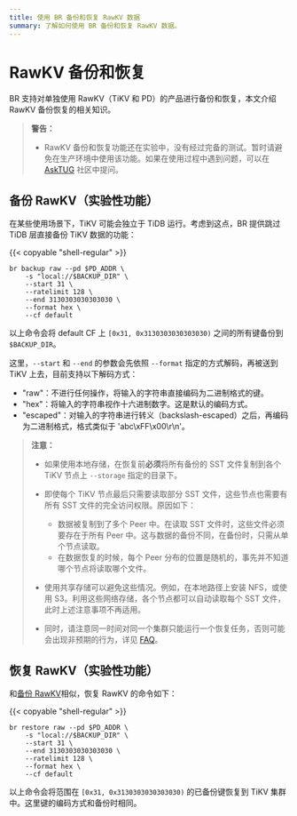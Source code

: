 ```yaml
---
title: 使用 BR 备份和恢复 RawKV 数据
summary: 了解如何使用 BR 备份和恢复 RawKV 数据。
---
```


# RawKV 备份和恢复

BR 支持对单独使用 RawKV（TiKV 和 PD）的产品进行备份和恢复，本文介绍 RawKV 备份恢复的相关知识。

> **警告：**
>
> - RawKV 备份和恢复功能还在实验中，没有经过完备的测试。暂时请避免在生产环境中使用该功能。如果在使用过程中遇到问题，可以在 [AskTUG](https://asktug.com/) 社区中提问。

## 备份 RawKV（实验性功能）

在某些使用场景下，TiKV 可能会独立于 TiDB 运行。考虑到这点，BR 提供跳过 TiDB 层直接备份 TiKV 数据的功能：

{{< copyable "shell-regular" >}}

```shell
br backup raw --pd $PD_ADDR \
    -s "local://$BACKUP_DIR" \
    --start 31 \
    --ratelimit 128 \
    --end 3130303030303030 \
    --format hex \
    --cf default
```

以上命令会将 default CF 上 `[0x31, 0x3130303030303030)` 之间的所有键备份到 `$BACKUP_DIR`。

这里，`--start` 和 `--end` 的参数会先依照 `--format` 指定的方式解码，再被送到 TiKV 上去，目前支持以下解码方式：

- "raw"：不进行任何操作，将输入的字符串直接编码为二进制格式的键。
- "hex"：将输入的字符串视作十六进制数字。这是默认的编码方式。
- "escaped"：对输入的字符串进行转义（backslash-escaped）之后，再编码为二进制格式，格式类似于 'abc\xFF\x00\r\n'。

> **注意：**
>
> - 如果使用本地存储，在恢复前**必须**将所有备份的 SST 文件复制到各个 TiKV 节点上 `--storage` 指定的目录下。
>
> - 即使每个 TiKV 节点最后只需要读取部分 SST 文件，这些节点也需要有所有 SST 文件的完全访问权限。原因如下：
>
>   - 数据被复制到了多个 Peer 中。在读取 SST 文件时，这些文件必须要存在于所有 Peer 中。这与数据的备份不同，在备份时，只需从单个节点读取。
>   - 在数据恢复的时候，每个 Peer 分布的位置是随机的，事先并不知道哪个节点将读取哪个文件。
>
> - 使用共享存储可以避免这些情况。例如，在本地路径上安装 NFS，或使用 S3。利用这些网络存储，各个节点都可以自动读取每个 SST 文件，此时上述注意事项不再适用。
>
> - 同时，请注意同一时间对同一个集群只能运行一个恢复任务，否则可能会出现非预期的行为，详见 [FAQ](/br/backup-and-restore-faq.md#是否可以同时使用多个-br-进程对单个集群进行恢复)。

## 恢复 RawKV（实验性功能）

和[备份 RawKV](#备份-rawkv实验性功能)相似，恢复 RawKV 的命令如下：

{{< copyable "shell-regular" >}}

```shell
br restore raw --pd $PD_ADDR \
    -s "local://$BACKUP_DIR" \
    --start 31 \
    --end 3130303030303030 \
    --ratelimit 128 \
    --format hex \
    --cf default
```

以上命令会将范围在 `[0x31, 0x3130303030303030)` 的已备份键恢复到 TiKV 集群中。这里键的编码方式和备份时相同。
